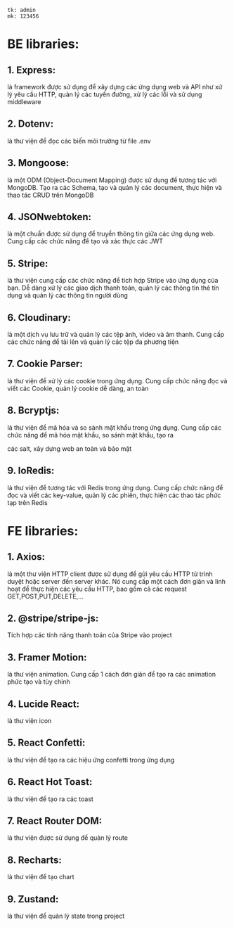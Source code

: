 ```
tk: admin
mk: 123456
```

# BE libraries:

## 1. Express:

là framework được sử dụng để xây dựng các ứng dụng web và API như xử lý yêu cầu HTTP, quản lý các tuyến đường, xử lý các lỗi và sử dụng middleware

## 2. Dotenv:

là thư viện để đọc các biến môi trường từ file .env

## 3. Mongoose:

là một ODM (Object-Document Mapping) được sử dụng để tương tác với MongoDB. Tạo ra các Schema, tạo và quản lý các document, thực hiện và thao tác CRUD trên MongoDB

## 4. JSONwebtoken:

là một chuẩn được sử dụng để truyền thông tin giữa các ứng dụng web. Cung cấp các chức năng để tạo và xác thực các JWT

## 5. Stripe:

là thư viện cung cấp các chức năng để tích hợp Stripe vào ứng dụng của bạn. Dễ dàng xử lý các giao dịch thanh toán, quản lý
các thông tin thẻ tín dụng và quản lý các thông tin người dùng

## 6. Cloudinary:

là một dịch vụ lưu trữ và quản lý các tệp ảnh, video và âm thanh. Cung cấp các chức năng để tải lên và quản lý các tệp đa phương tiện

## 7. Cookie Parser:

là thư viện để xử lý các cookie trong ứng dụng. Cung cấp chức năng đọc và viết các Cookie, quản lý cookie dễ dàng, an toàn

## 8. Bcryptjs:

là thư viện để mã hóa và so sánh mật khẩu trong ứng dụng. Cung cấp các chức năng để mã hóa mật khẩu, so sánh mật khẩu, tạo ra

các salt, xây dựng web an toàn và bảo mật

## 9. IoRedis:

là thư viện để tương tác với Redis trong ứng dụng. Cung cấp chức năng để đọc và viết các key-value, quản lý các phiên, thực hiện các thao tác phức tạp trên Redis

# FE libraries:

## 1. Axios:

là một thư viện HTTP client được sử dụng để gửi yêu cầu HTTP từ trình duyệt hoặc server đến server khác. Nó cung cấp một cách đơn giản và linh hoạt để thực hiện các yêu cầu HTTP, bao gồm cả các request GET,POST,PUT,DELETE,...

## 2. @stripe/stripe-js:

Tích hợp các tính năng thanh toán của Stripe vào project

## 3. Framer Motion:

là thư viện animation. Cung cấp 1 cách đơn giản để tạo ra các animation phức tạo và tùy chỉnh

## 4. Lucide React:

là thư viện icon

## 5. React Confetti:

là thư viện để tạo ra các hiệu ứng confetti trong ứng dụng

## 6. React Hot Toast:

là thư viện để tạo ra các toast

## 7. React Router DOM:

là thư viện được sử dụng để quản lý route

## 8. Recharts:

là thư viện để tạo chart

## 9. Zustand:

là thư viện để quản lý state trong project
